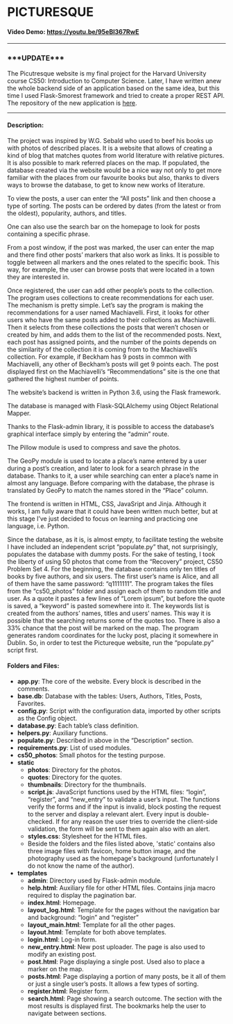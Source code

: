 # PICTURESQUE

#### Video Demo: https://youtu.be/95eBI367RwE

---

### \*\*\*UPDATE\*\*\*

The Picutresque website is my final project for the Harvard University course CS50: Introduction to Computer Science. Later, I have written anew the whole backend side of an application based on the same idea, but this time I used Flask-Smorest framework and tried to create a proper REST API. The repository of the new application is [here](https://github.com/tomaszbar9/picturesque_api).

---

#### Description:

The project was inspired by W.G. Sebald who used to beef his books up with photos of described places. It is a website that allows of creating a kind of blog that matches quotes from world literature with relative pictures. It is also possible to mark referred places on the map. If populated, the database created via the website would be a nice way not only to get more familiar with the places from our favourite books but also, thanks to divers ways to browse the database, to get to know new works of literature.

To view the posts, a user can enter the “All posts” link and then choose a type of sorting. The posts can be ordered by dates (from the latest or from the oldest), popularity, authors, and titles.

One can also use the search bar on the homepage to look for posts containing a specific phrase.

From a post window, if the post was marked, the user can enter the map and there find other posts’ markers that also work as links. It is possible to toggle between all markers and the ones related to the specific book. This way, for example, the user can browse posts that were located in a town they are interested in.

Once registered, the user can add other people’s posts to the collection. The program uses collections to create recommendations for each user. The mechanism is pretty simple. Let’s say the program is making the recommendations for a user named Machiavelli. First, it looks for other users who have the same posts added to their collections as Machiavelli. Then it selects from these collections the posts that weren’t chosen or created by him, and adds them to the list of the recommended posts. Next, each post has assigned points, and the number of the points depends on the similarity of the collection it is coming from to the Machiavelli’s collection. For example, if Beckham has 9 posts in common with Machiavelli, any other of Beckham’s posts will get 9 points each. The post displayed first on the Machiavelli’s “Recommendations” site is the one that gathered the highest number of points.

The website’s backend is written in Python 3.6, using the Flask framework.

The database is managed with Flask-SQLAlchemy using Object Relational Mapper.

Thanks to the Flask-admin library, it is possible to access the database’s graphical interface simply by entering the “admin” route.

The Pillow module is used to compress and save the photos.

The GeoPy module is used to locate a place’s name entered by a user during a post’s creation, and later to look for a search phrase in the database. Thanks to it, a user while searching can enter a place’s name in almost any language. Before comparing with the database, the phrase is translated by GeoPy to match the names stored in the “Place” column.

The frontend is written in HTML, CSS, JavaSript and Jinja. Although it works, I am fully aware that it could have been written much better, but at this stage I’ve just decided to focus on learning and practicing one language, i.e. Python.

Since the database, as it is, is almost empty, to facilitate testing the website I have included an independent script “populate.py” that, not surprisingly, populates the database with dummy posts. For the sake of testing, I took the liberty of using 50 photos that come from the “Recovery” project, CS50 Problem Set 4. For the beginning, the database contains only ten titles of books by five authors, and six users. The first user’s name is Alice, and all of them have the same password: “q1111111”. The program takes the files from the “cs50_photos” folder and assign each of them to random title and user. As a quote it pastes a few lines of “Lorem ipsum”, but before the quote is saved, a “keyword” is pasted somewhere into it. The keywords list is created from the authors’ names, titles and users’ names. This way it is possible that the searching returns some of the quotes too. There is also a 33% chance that the post will be marked on the map. The program generates random coordinates for the lucky post, placing it somewhere in Dublin. So, in order to test the Pictureque website, run the “populate.py” script first.

#### Folders and Files:

- **app.py**: The core of the website. Every block is described in the comments.
- **base.db**: Database with the tables: Users, Authors, Titles, Posts, Favorites.
- **config.py**: Script with the configuration data, imported by other scripts as the Config object.
- **database.py**: Each table’s class definition.
- **helpers.py**: Auxiliary functions.
- **populate.py**: Described in above in the “Description” section.
- **requirements.py**: List of used modules.
- **cs50_photos**: Small photos for the testing purpose.
- **static**
  - **photos**: Directory for the photos.
  - **quotes**: Directory for the quotes.
  - **thumbnails**: Directory for the thumbnails.
  - **script.js**: JavaScript functions used by the HTML files: “login”, “register”, and “new_entry” to validate a user’s input. The functions verify the forms and if the input is invalid, block posting the request to the server and display a relevant alert. Every input is double-checked. If for any reason the user tries to override the client-side validation, the form will be sent to them again also with an alert.
  - **styles.css**: Stylesheet for the HTML files.
  - Beside the folders and the files listed above, 'static' contains also three image files with favicon, home button image, and the photography used as the homepage's background (unfortunately I do not know the name of the author).
- **templates**
  - **admin**: Directory used by Flask-admin module.
  - **help.html**: Auxiliary file for other HTML files. Contains jinja macro required to display the pagination bar.
  - **index.html**: Homepage.
  - **layout_log.html**: Template for the pages without the navigation bar and background: “login” and “register”
  - **layout_main.html**: Template for all the other pages.
  - **layout.html**: Template for both above templates.
  - **login.html**: Log-in form.
  - **new_entry.html**: New post uploader. The page is also used to modify an existing post.
  - **post.html**: Page displaying a single post. Used also to place a marker on the map.
  - **posts.html**: Page displaying a portion of many posts, be it all of them or just a single user’s posts. It allows a few types of sorting.
  - **register.html**: Register form.
  - **search.html**: Page showing a search outcome. The section with the most results is displayed first. The bookmarks help the user to navigate between sections.
